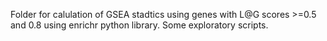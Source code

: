 Folder for calulation of GSEA stadtics using genes with L@G scores >=0.5 and 0.8 using enrichr python library.
Some exploratory scripts. 
